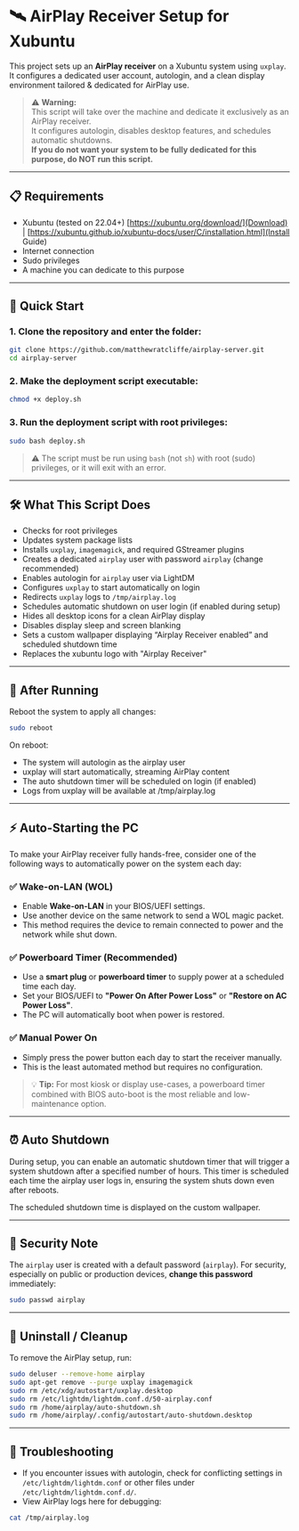 # 🛰️ AirPlay Receiver Setup for Xubuntu

This project sets up an **AirPlay receiver** on a Xubuntu system using `uxplay`. It configures a dedicated user account, autologin, and a clean display environment tailored & dedicated for AirPlay use.

> ⚠️ **Warning:**  
> This script will take over the machine and dedicate it exclusively as an AirPlay receiver.  
> It configures autologin, disables desktop features, and schedules automatic shutdowns.  
> **If you do not want your system to be fully dedicated for this purpose, do NOT run this script.**

---

## 📋 Requirements

- Xubuntu (tested on 22.04+) [https://xubuntu.org/download/](Download) | [https://xubuntu.github.io/xubuntu-docs/user/C/installation.html](Install Guide)
- Internet connection
- Sudo privileges
- A machine you can dedicate to this purpose

---

## 🚀 Quick Start

### 1. Clone the repository and enter the folder:

```bash
git clone https://github.com/matthewratcliffe/airplay-server.git
cd airplay-server
```

### 2. Make the deployment script executable:

```bash
chmod +x deploy.sh
```

### 3. Run the deployment script with root privileges:

```bash
sudo bash deploy.sh
```

> ⚠️ The script must be run using `bash` (not `sh`) with root (sudo) privileges, or it will exit with an error.

---

## 🛠️ What This Script Does

- Checks for root privileges
- Updates system package lists
- Installs `uxplay`, `imagemagick`, and required GStreamer plugins
- Creates a dedicated `airplay` user with password `airplay` (change recommended)
- Enables autologin for `airplay` user via LightDM
- Configures `uxplay` to start automatically on login
- Redirects `uxplay` logs to `/tmp/airplay.log`
- Schedules automatic shutdown on user login (if enabled during setup)
- Hides all desktop icons for a clean AirPlay display
- Disables display sleep and screen blanking
- Sets a custom wallpaper displaying “Airplay Receiver enabled” and scheduled shutdown time
- Replaces the xubuntu logo with "Airplay Receiver"

---

## 🔁 After Running

Reboot the system to apply all changes:

```bash
sudo reboot
```

On reboot:

- The system will autologin as the airplay user
- uxplay will start automatically, streaming AirPlay content
- The auto shutdown timer will be scheduled on login (if enabled)
- Logs from uxplay will be available at /tmp/airplay.log

---

## ⚡ Auto-Starting the PC

To make your AirPlay receiver fully hands-free, consider one of the following ways to automatically power on the system each day:

### ✅ Wake-on-LAN (WOL)
- Enable **Wake-on-LAN** in your BIOS/UEFI settings.
- Use another device on the same network to send a WOL magic packet.
- This method requires the device to remain connected to power and the network while shut down.

### ✅ Powerboard Timer (Recommended)
- Use a **smart plug** or **powerboard timer** to supply power at a scheduled time each day.
- Set your BIOS/UEFI to **"Power On After Power Loss"** or **"Restore on AC Power Loss"**.
- The PC will automatically boot when power is restored.

### ✅ Manual Power On
- Simply press the power button each day to start the receiver manually.
- This is the least automated method but requires no configuration.

> 💡 **Tip:** For most kiosk or display use-cases, a powerboard timer combined with BIOS auto-boot is the most reliable and low-maintenance option.

---

## ⏰ Auto Shutdown

During setup, you can enable an automatic shutdown timer that will trigger a system shutdown after a specified number of hours. This timer is scheduled each time the airplay user logs in, ensuring the system shuts down even after reboots.

The scheduled shutdown time is displayed on the custom wallpaper.

---

## 🔐 Security Note

The `airplay` user is created with a default password (`airplay`). For security, especially on public or production devices, **change this password** immediately:

```bash
sudo passwd airplay
```

---

## 🧹 Uninstall / Cleanup

To remove the AirPlay setup, run:

```bash
sudo deluser --remove-home airplay
sudo apt-get remove --purge uxplay imagemagick
sudo rm /etc/xdg/autostart/uxplay.desktop
sudo rm /etc/lightdm/lightdm.conf.d/50-airplay.conf
sudo rm /home/airplay/auto-shutdown.sh
sudo rm /home/airplay/.config/autostart/auto-shutdown.desktop
```

---

## 📝 Troubleshooting

- If you encounter issues with autologin, check for conflicting settings in `/etc/lightdm/lightdm.conf` or other files under `/etc/lightdm/lightdm.conf.d/`.
- View AirPlay logs here for debugging:

```bash
cat /tmp/airplay.log
```


